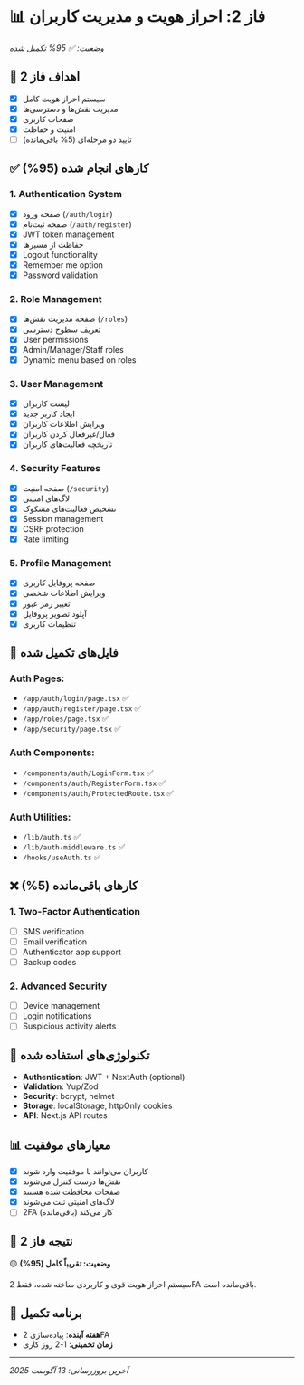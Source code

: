# 📊 فاز 2: احراز هویت و مدیریت کاربران
*وضعیت: ✅ 95% تکمیل شده*

## 🎯 اهداف فاز 2
- [x] سیستم احراز هویت کامل
- [x] مدیریت نقش‌ها و دسترسی‌ها
- [x] صفحات کاربری
- [x] امنیت و حفاظت
- [ ] تایید دو مرحله‌ای (5% باقی‌مانده)

## ✅ کارهای انجام شده (95%)

### 1. Authentication System
- [x] صفحه ورود (`/auth/login`)
- [x] صفحه ثبت‌نام (`/auth/register`)
- [x] JWT token management
- [x] حفاظت از مسیرها
- [x] Logout functionality
- [x] Remember me option
- [x] Password validation

### 2. Role Management
- [x] صفحه مدیریت نقش‌ها (`/roles`)
- [x] تعریف سطوح دسترسی
- [x] User permissions
- [x] Admin/Manager/Staff roles
- [x] Dynamic menu based on roles

### 3. User Management
- [x] لیست کاربران
- [x] ایجاد کاربر جدید
- [x] ویرایش اطلاعات کاربران
- [x] فعال/غیرفعال کردن کاربران
- [x] تاریخچه فعالیت‌های کاربران

### 4. Security Features
- [x] صفحه امنیت (`/security`)
- [x] لاگ‌های امنیتی
- [x] تشخیص فعالیت‌های مشکوک
- [x] Session management
- [x] CSRF protection
- [x] Rate limiting

### 5. Profile Management
- [x] صفحه پروفایل کاربری
- [x] ویرایش اطلاعات شخصی
- [x] تغییر رمز عبور
- [x] آپلود تصویر پروفایل
- [x] تنظیمات کاربری

## 📁 فایل‌های تکمیل شده

### Auth Pages:
- `/app/auth/login/page.tsx` ✅
- `/app/auth/register/page.tsx` ✅
- `/app/roles/page.tsx` ✅
- `/app/security/page.tsx` ✅

### Auth Components:
- `/components/auth/LoginForm.tsx` ✅
- `/components/auth/RegisterForm.tsx` ✅
- `/components/auth/ProtectedRoute.tsx` ✅

### Auth Utilities:
- `/lib/auth.ts` ✅
- `/lib/auth-middleware.ts` ✅
- `/hooks/useAuth.ts` ✅

## ❌ کارهای باقی‌مانده (5%)

### 1. Two-Factor Authentication
- [ ] SMS verification
- [ ] Email verification
- [ ] Authenticator app support
- [ ] Backup codes

### 2. Advanced Security
- [ ] Device management
- [ ] Login notifications
- [ ] Suspicious activity alerts

## 🔧 تکنولوژی‌های استفاده شده
- **Authentication**: JWT + NextAuth (optional)
- **Validation**: Yup/Zod
- **Security**: bcrypt, helmet
- **Storage**: localStorage, httpOnly cookies
- **API**: Next.js API routes

## 📊 معیارهای موفقیت
- [x] کاربران می‌توانند با موفقیت وارد شوند
- [x] نقش‌ها درست کنترل می‌شوند
- [x] صفحات محافظت شده هستند
- [x] لاگ‌های امنیتی ثبت می‌شوند
- [ ] 2FA کار می‌کند (باقی‌مانده)

## 🎯 نتیجه فاز 2
🟡 **وضعیت: تقریباً کامل (95%)**

سیستم احراز هویت قوی و کاربردی ساخته شده، فقط 2FA باقی‌مانده است.

## 📅 برنامه تکمیل
- **هفته آینده**: پیاده‌سازی 2FA
- **زمان تخمینی**: 1-2 روز کاری

---

*آخرین بروزرسانی: 13 آگوست 2025*
